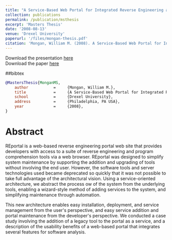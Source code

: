 ```yaml
---
title: "A Service-Based Web Portal for Integrated Reverse Engineering and Program Comprehension"
collection: publications
permalink: /publication/msthesis
excerpt: 'Masters Thesis'
date: '2008-08-13'
venue: 'Drexel University'
paperurl: '/files/mongan-thesis.pdf'
citation: 'Mongan, William M. (2008). A Service-Based Web Portal for Integrated Reverse Engineering and Program Comprehension.  MS Thesis, Drexel University.'
---
```

Download the presentation [here](/files/mongan-thesis-presentation.pdf)  
Download the paper [here](/files/mongan-thesis.pdf)

##bibtex
```bibtex
@MastersThesis{MonganMS,
    author           =     {Mongan, William M.},
    title            =     {A Service-Based Web Portal for Integrated Reverse Engineering and Program Comprehension},
    school           =     {Drexel University},
    address          =     {Philadelphia, PA USA},
    year             =     {2008},
}
```

# Abstract

REportal is a web-based reverse engineering portal web site that provides developers with access to a suite of reverse engineering and program comprehension tools via a web browser. REportal was designed to simplify system maintenance by supporting the addition and upgrading of tools without involving the end user. However, the software tools and server technologies used became deprecated so quickly that it was not possible to take full advantage of the architectural vision.  Using a service-oriented architecture, we abstract the process ow of the system from the underlying tools, enabling a wizard-style method of adding services to the system, and simplifying maintenance through automation.

This new architecture enables easy installation, deployment, and service management from the
user's perspective, and easy service addition and portal maintenance from the developer's perspective. We conducted a case study involving the addition of a legacy tool to the portal as a service, and a description of the usability benefits of a web-based portal that integrates several features for software analysis.